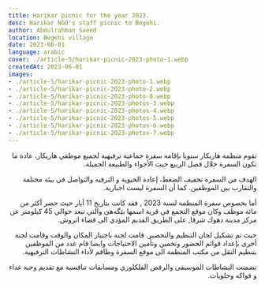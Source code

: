 ```yaml
---
title: Harikar picnic for the year 2023.
desc: Harikar NGO's staff picnic to Begehi.
author: Abdulrahman Saeed
location: Begehi village
date: 2023-06-01
language: arabic
cover: ./article-5/harikar-picnic-2023-photo-1.webp
createdAt: 2023-06-01
images:
- ./article-5/harikar-picnic-2023-photo-1.webp
- ./article-5/harikar-picnic-2023-photo-2.webp
- ./article-5/harikar-picnic-2023-photo-8.webp
- ./article-5/harikar-picnic-2023-photos-3.webp
- ./article-5/harikar-picnic-2023-photos-4.webp
- ./article-5/harikar-picnic-2023-photos-5.webp
- ./article-5/harikar-picnic-2023-photos-6.webp
- ./article-5/harikar-picnic-2023-photos-7.webp
---
```


<article dir="rtl">
<p>
تقوم منظمة هاريكار سنويا بإقامة سفرة جماعية ترفيهية لجميع موظفي هاريكار، عادة ما تكون السفرة خلال فصل الربيع حيث الأجواء والطبيعة الجميلة.
</p>
<p>
الهدف من السفرة تخفيف الضغط، إعادة الحيوية و الترفيه والتواصل في بيئة مختلفة والتقارب بين الموظفين. كما أن السفرة ليست اجبارية.
</p>
<p>
أما بخصوص سفرة المنظمة لسنة 2023 , فقد كانت بتاريخ 11 أيار حيث حضر أكثر من مائة موظف وكان موقع التجمع في قرية اسمها بێگەهێ والتي تبعد حوالي 45 كيلومتر عن مركز مدينة دهوك شرقا, على الطريق القديم المؤدي الى قضاء اتروش.
</p>
<p>
حيث تم تشكيل لجان التنظيم والتحضير. قامت لجنة باختيار المكان والوقت وقامت لجنة أخرى بإعداد قوائم الحضور وتخمين وتأمين الاحتياجات وايضا قام عدد من الموظفين بتنظيم النقل من مكتب المنظمة الى موقع السفرة وطاقم لأداء النشاطات الترفيهية.
</p>
<p>
تضمنت النشاطات الموسيقى والرقص الفلكلوري ومسابقات تنافسية مع تقديم وجبة غداء و فواكه وحلويات.
</p>
</article>

